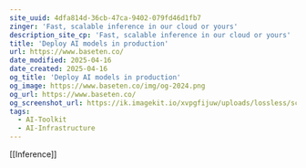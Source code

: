 ```yaml
---
site_uuid: 4dfa814d-36cb-47ca-9402-079fd46d1fb7
zinger: 'Fast, scalable inference in our cloud or yours'
description_site_cp: 'Fast, scalable inference in our cloud or yours'
title: 'Deploy AI models in production'
url: https://www.baseten.co/
date_modified: 2025-04-16
date_created: 2025-04-16
og_title: 'Deploy AI models in production'
og_image: https://www.baseten.co/img/og-2024.png
og_url: https://www.baseten.co/
og_screenshot_url: https://ik.imagekit.io/xvpgfijuw/uploads/lossless/screenshots/20250527_Baseten_og_screenshot.jpeg
tags:
  - AI-Toolkit
  - AI-Infrastructure
---
```


[[Inference]]

